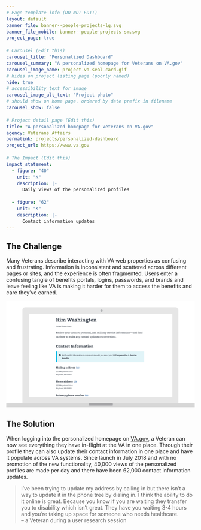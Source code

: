 ```yaml
---
# Page template info (DO NOT EDIT)
layout: default
banner_file: banner--people-projects-lg.svg
banner_file_mobile: banner--people-projects-sm.svg
project_page: true

# Carousel (Edit this)
carousel_title: "Personalized Dashboard"
carousel_summary: "A personalized homepage for Veterans on VA.gov"
carousel_image_name: project-va-seal-card.gif
# hides on project listing page (poorly named)
hide: true
# accessibility text for image
carousel_image_alt_text: "Project photo"
# should show on home page. ordered by date prefix in filename
carousel_show: false

# Project detail page (Edit this)
title: "A personalized homepage for Veterans on VA.gov"
agency: Veterans Affairs
permalink: projects/personalized-dashboard
project_url: https://www.va.gov

# The Impact (Edit this)
impact_statement:
  - figure: "40"
    unit: "K"
    description: |-
      Daily views of the personalized profiles

  - figure: "62"
    unit: "K"
    description: |-
      Contact information updates
---
```


## The Challenge

Many Veterans describe interacting with VA web properties as confusing and frustrating. Information is inconsistent and scattered across different pages or sites, and the experience is often fragmented. Users enter a confusing tangle of benefits portals, logins, passwords, and brands and leave feeling like VA is making it harder for them to access the benefits and care they’ve earned.

![](../images/project-va-personalized-dashboard-ui.jpg)

## The Solution

When logging into the personalized homepage on [VA.gov](https://www.va.gov/), a Veteran can now see everything they have in-flight at the VA in one place. Through their profile they can also update their contact information in one place and have it populate across VA systems. Since launch in July 2018 and with no promotion of the new functionality, 40,000 views of the personalized profiles are made per day and there have been 62,000 contact information updates.

<blockquote class="pullquote" markdown="1">
I’ve been trying to update my address by calling in but there isn’t a way to update it in the phone tree by dialing in. I think the ability to do it online is great. Because you know if you are waiting they transfer you to disability which isn’t great. They have you waiting 3-4 hours and you’re taking up space for someone who needs healthcare.
 <footer>– a Veteran during a user research session</footer>
</blockquote>
